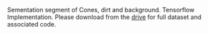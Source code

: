 Sementation segment of Cones, dirt and background. Tensorflow Implementation. Please download from the [drive](https://drive.google.com/open?id=1-IaLBROOvTeeDJgojrcd3up27hRci6FJ) for full dataset and associated code.
